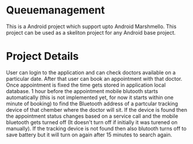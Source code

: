 # Queuemanagement

This is a Android project which support upto Android Marshmello. This project can be used as a skeliton project for any Android base project.

Project Details
=================
User can login to the application and can check doctors available on a particular date. After that user can book an appointment with that doctor. Once appointment is fixed the time gets stored in application local database. 1 hour before the appointment mobile blutooth starts automatically (this is not implemented yet, for now it starts within one minute of booking) to find the Bluetooth address of a partcular tracking device of that chember where the doctor will sit. If the device is found then the appointment status changes based on a service call and the mobile bluetooth gets turned off (It doesn't turn off if initially it was turened on manually). If the tracking device is not found then also blutooth turns off to save battery but it will turn on again after 15 minutes to search again.